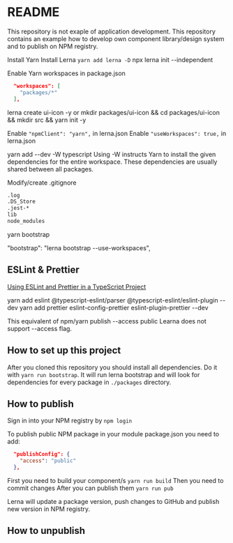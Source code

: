 # README

This repository is not exaple of application development. This repository contains an example how to develop own component library/design system and to publish on NPM registry.

Install Yarn
Install Lerna `yarn add lerna -D`
npx lerna init --independent

Enable Yarn workspaces in package.json

```json
  "workspaces": [
    "packages/*"
  ],
```

lerna create ui-icon -y
or
mkdir packages/ui-icon && cd packages/ui-icon && mkdir src && yarn init -y

Enable `"npmClient": "yarn",` in lerna.json
Enable `"useWorkspaces": true,` in lerna.json

yarn add --dev -W typescript
Using -W instructs Yarn to install the given dependencies for the entire workspace. These dependencies are usually shared between all packages.

Modify/create .gitignore

```txt
.log
.DS_Store
.jest-*
lib
node_modules
```

yarn bootstrap

"bootstrap": "lerna bootstrap --use-workspaces",

## ESLint & Prettier

[Using ESLint and Prettier in a TypeScript Project](https://www.robertcooper.me/using-eslint-and-prettier-in-a-typescript-project)

yarn add eslint @typescript-eslint/parser @typescript-eslint/eslint-plugin --dev
yarn add prettier eslint-config-prettier eslint-plugin-prettier --dev


This equivalent of npm/yarn publish --access public
Learna does not support --access flag.

## How to set up this project

After you cloned this repository you should install all dependencies. Do it with `yarn run bootstrap`. It will run lerna bootstrap and will look for dependencies for every package in `./packages` directory.

## How to publish

Sign in into your NPM registry by `npm login`

To publish public NPM package in your module package.json you need to add:

```json
  "publishConfig": {
    "access": "public"
  },
```

First you need to build your component/s `yarn run build`
Then you need to commit changes
After you can publish them `yarn run pub`

Lerna will update a package version, push changes to GitHub and publish new version in NPM registry.

## How to unpublish
